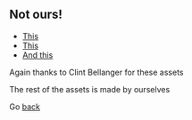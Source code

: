 ## Not ours!

- [This](https://opengameart.org/content/isometric-hero-and-heroine)
- [This](https://opengameart.org/content/grassland-tilese)
- [And this](https://opengameart.org/content/plowed-rows)

Again thanks to Clint Bellanger for these assets

The rest of the assets is made by ourselves

Go [back](./)
